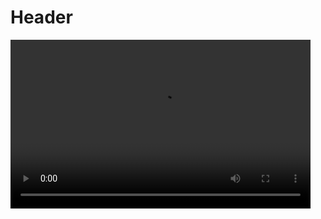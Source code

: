 # Header

<video width="480" height="270" controls>
  <source src="media/kmeans_flower_1856x1392_k16_wx5.0_wy5.0.mp4" type="video/mp4">
Your browser does not support the video tag.
</video>
